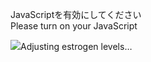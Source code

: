 JavaScriptを有効にしてください  
Please turn on your JavaScript

![](https://static.blahaj.zone/blahaj-logo.webp)Adjusting estrogen levels…